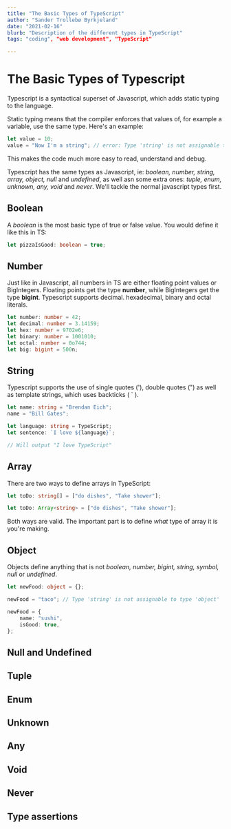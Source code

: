 ```yaml
---
title: "The Basic Types of TypeScript"
author: "Sander Trollebø Byrkjeland"
date: "2021-02-16"
blurb: "Description of the different types in TypeScript"
tags: "coding", "web development", "TypeScript"

---
```


# The Basic Types of Typescript

Typescript is a syntactical superset of Javascript, which adds static typing to the language.

Static typing means that the compiler enforces that values of, for example a variable, use the same type. Here's an example:

```typescript
let value = 10;
value = "Now I'm a string"; // error: Type 'string' is not assignable to type 'number'.
```

This makes the code much more easy to read, understand and debug.

Typescript has the same types as Javascript, ie: _boolean, number, string, array, object, null_ and _undefined_, as well asn some extra ones: _tuple, enum, unknown, any, void_ and _never_. We'll tackle the normal javascript types first.

## Boolean

A _boolean_ is the most basic type of true or false value. You would define it like this in TS:

```TypeScript
let pizzaIsGood: boolean = true;
```

## Number

Just like in Javascript, all numbers in TS are either floating point values or BigIntegers. Floating points get the type **number**, while BigIntegers get the type **bigint**.
Typescript supports decimal. hexadecimal, binary and octal literals.

```typescript
let number: number = 42;
let decimal: number = 3.14159;
let hex: number = 9702e6;
let binary: number = 1001010;
let octal: number = 0o744;
let big: bigint = 500n;
```

## String

Typescript supports the use of single quotes ('), double quotes (") as well as template strings, which uses backticks ( ` ).

```typescript
let name: string = "Brendan Eich";
name = "Bill Gates";

let language: string = TypeScript;
let sentence: `I love ${language}`;

// Will output "I love TypeScript"
```

## Array

There are two ways to define arrays in TypeScript:

```typescript
let toDo: string[] = ["do dishes", "Take shower"];

let toDo: Array<string> = ["do dishes", "Take shower"];
```

Both ways are valid. The important part is to define _what_ type of array it is you're making.

## Object

Objects define anything that is not _boolean, number, bigint, string, symbol, null_ or _undefined_.

```ts
let newFood: object = {};

newFood = "taco"; // Type 'string' is not assignable to type 'object'

newFood = {
	name: "sushi",
	isGood: true,
};
```

## Null and Undefined

## Tuple

## Enum

## Unknown

## Any

## Void

## Never

## Type assertions
